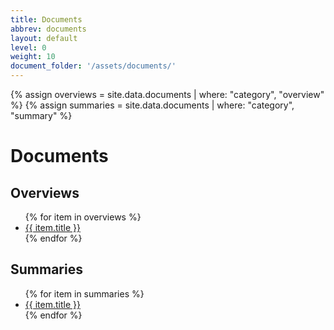 ```yaml
---
title: Documents
abbrev: documents
layout: default
level: 0
weight: 10
document_folder: '/assets/documents/'
---
```


{% assign overviews = site.data.documents | where: "category", "overview" %}
{% assign summaries = site.data.documents | where: "category", "summary" %}
# Documents

## Overviews
<ul>
{% for item in overviews %}
<li><a href="{{ page.document_folder | append: item.name | relative_url }}" target="_blank">{{ item.title }}</a></li>
{% endfor %}
</ul>

## Summaries
<ul>
{% for item in summaries %}
<li><a href="{{ page.document_folder | append: item.name | relative_url }}" target="_blank">{{ item.title }}</a></li>
{% endfor %}
</ul>
